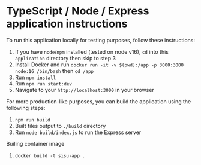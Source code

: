 # TypeScript / Node / Express application instructions
To run this application locally for testing purposes, follow these instructions:

 1. If you have `node`/`npm` installed (tested on node v16), `cd` into this `application` directory then skip to step 3
 2. Install Docker and run `docker run -it -v $(pwd):/app -p 3000:3000 node:16 /bin/bash` then `cd /app`
 3. Run `npm install`
 4. Run `npm run start:dev`
 5. Navigate to your `http://localhost:3000` in your browser

For more production-like purposes, you can build the application using the following steps:

 1. `npm run build`
 2. Built files output to `./build` directory
 3. Run `node build/index.js` to run the Express server

Builing container image
1. `docker build -t sisu-app .`
